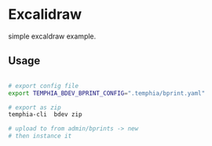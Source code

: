 # Excalidraw

simple excaldraw example.

## Usage

```bash

# export config file
export TEMPHIA_BDEV_BPRINT_CONFIG=".temphia/bprint.yaml"

# export as zip
temphia-cli  bdev zip

# upload to from admin/bprints -> new
# then instance it



```
